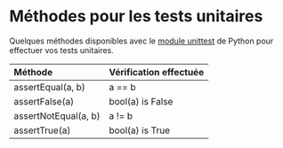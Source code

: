 # Méthodes pour les tests unitaires

Quelques méthodes disponibles avec le [module unittest](https://docs.python.org/3/library/unittest.html#unittest.TestCase) de Python pour effectuer vos tests unitaires.

|Méthode|Vérification effectuée|
|:--|:--|
|assertEqual(a, b)|a == b|
|assertFalse(a)|bool(a) is False|
|assertNotEqual(a, b)|a != b|
|assertTrue(a)|bool(a) is True|

